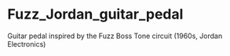 # Fuzz_Jordan_guitar_pedal
Guitar pedal inspired by the Fuzz Boss Tone circuit (1960s, Jordan Electronics)

